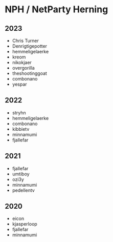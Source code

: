 # NPH / NetParty Herning

## 2023
- Chris Turner
- Denrigtigepotter
- hemmeligelaerke
- kreom
- nikokjaer
- overgorilla
- theshootinggoat
- combonano
- yespar

## 2022
- stryhn
- hemmeligelaerke
- combonano
- kibbietv
- minnamumi
- fjallefar

## 2021
- fjallefar
- umtiboy
- ozi3y
- minnamumi
- pedellentv

## 2020
- eicon
- kjasperloop
- fjallefar
- minnamumi
